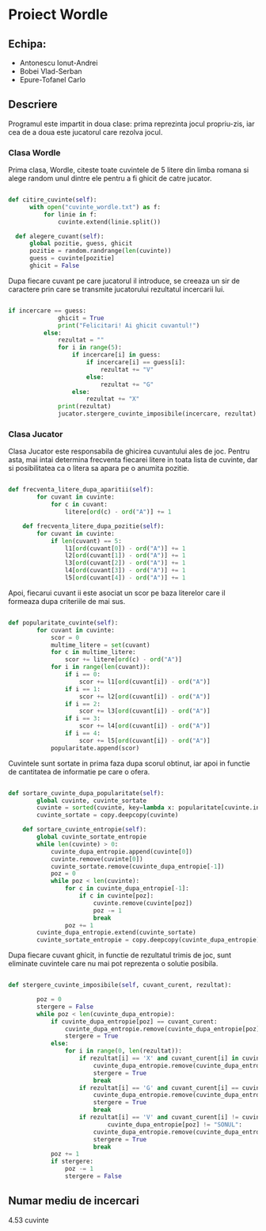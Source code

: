 # Proiect Wordle

## Echipa:
+ Antonescu Ionut-Andrei
+ Bobei Vlad-Serban
+ Epure-Tofanel Carlo

## Descriere

  Programul este impartit in doua clase: prima reprezinta jocul propriu-zis, iar cea de a doua este jucatorul care rezolva jocul.

### Clasa Wordle

  Prima clasa, Wordle, citeste toate cuvintele de 5 litere din limba romana si alege random unul dintre ele pentru a fi ghicit de catre jucator. 
  
  ```python
  
  def citire_cuvinte(self):
        with open("cuvinte_wordle.txt") as f:
            for linie in f:
                cuvinte.extend(linie.split())

    def alegere_cuvant(self):
        global pozitie, guess, ghicit
        pozitie = random.randrange(len(cuvinte))
        guess = cuvinte[pozitie]
        ghicit = False
  
  ```
  
  Dupa fiecare cuvant pe care jucatorul il introduce, se creeaza un sir de caractere prin care se transmite jucatorului rezultatul incercarii lui.
  
  ```python
  
  if incercare == guess:
                ghicit = True
                print("Felicitari! Ai ghicit cuvantul!")
            else:
                rezultat = ""
                for i in range(5):
                    if incercare[i] in guess:
                        if incercare[i] == guess[i]:
                            rezultat += "V"
                        else:
                            rezultat += "G"
                    else:
                        rezultat += "X"
                print(rezultat)
                jucator.stergere_cuvinte_imposibile(incercare, rezultat)
  
  ```

### Clasa Jucator

  Clasa Jucator este responsabila de ghicirea cuvantului ales de joc. Pentru asta, mai intai determina frecventa fiecarei litere in toata lista de cuvinte, dar si posibilitatea ca o litera sa apara pe o anumita pozitie. 

```python

def frecventa_litere_dupa_aparitii(self):
        for cuvant in cuvinte:
            for c in cuvant:
                litere[ord(c) - ord("A")] += 1

    def frecventa_litere_dupa_pozitie(self):
        for cuvant in cuvinte:
            if len(cuvant) == 5:
                l1[ord(cuvant[0]) - ord("A")] += 1
                l2[ord(cuvant[1]) - ord("A")] += 1
                l3[ord(cuvant[2]) - ord("A")] += 1
                l4[ord(cuvant[3]) - ord("A")] += 1
                l5[ord(cuvant[4]) - ord("A")] += 1


```

  Apoi, fiecarui cuvant ii este asociat un scor pe baza literelor care il formeaza dupa criteriile de mai sus. 

```python

def popularitate_cuvinte(self):
        for cuvant in cuvinte:
            scor = 0
            multime_litere = set(cuvant)
            for c in multime_litere:
                scor += litere[ord(c) - ord("A")]
            for i in range(len(cuvant)):
                if i == 0:
                    scor += l1[ord(cuvant[i]) - ord("A")]
                if i == 1:
                    scor += l2[ord(cuvant[i]) - ord("A")]
                if i == 2:
                    scor += l3[ord(cuvant[i]) - ord("A")]
                if i == 3:
                    scor += l4[ord(cuvant[i]) - ord("A")]
                if i == 4:
                    scor += l5[ord(cuvant[i]) - ord("A")]
            popularitate.append(scor)

```

  Cuvintele sunt sortate in prima faza dupa scorul obtinut, iar apoi in functie de cantitatea de informatie pe care o ofera.

```python

def sortare_cuvinte_dupa_popularitate(self):
        global cuvinte, cuvinte_sortate
        cuvinte = sorted(cuvinte, key=lambda x: popularitate[cuvinte.index(x)], reverse=True)
        cuvinte_sortate = copy.deepcopy(cuvinte)

    def sortare_cuvinte_entropie(self):
        global cuvinte_sortate_entropie
        while len(cuvinte) > 0:
            cuvinte_dupa_entropie.append(cuvinte[0])
            cuvinte.remove(cuvinte[0])
            cuvinte_sortate.remove(cuvinte_dupa_entropie[-1])
            poz = 0
            while poz < len(cuvinte):
                for c in cuvinte_dupa_entropie[-1]:
                    if c in cuvinte[poz]:
                        cuvinte.remove(cuvinte[poz])
                        poz -= 1
                        break
                poz += 1
        cuvinte_dupa_entropie.extend(cuvinte_sortate)
        cuvinte_sortate_entropie = copy.deepcopy(cuvinte_dupa_entropie)

```

  Dupa fiecare cuvant ghicit, in functie de rezultatul trimis de joc, sunt eliminate cuvintele care nu mai pot reprezenta o solutie posibila.

```python

def stergere_cuvinte_imposibile(self, cuvant_curent, rezultat):

        poz = 0
        stergere = False
        while poz < len(cuvinte_dupa_entropie):
            if cuvinte_dupa_entropie[poz] == cuvant_curent:
                cuvinte_dupa_entropie.remove(cuvinte_dupa_entropie[poz])
                stergere = True
            else:
                for i in range(0, len(rezultat)):
                    if rezultat[i] == 'X' and cuvant_curent[i] in cuvinte_dupa_entropie[poz]:
                        cuvinte_dupa_entropie.remove(cuvinte_dupa_entropie[poz])
                        stergere = True
                        break
                    if rezultat[i] == 'G' and cuvant_curent[i] == cuvinte_dupa_entropie[poz][i]:
                        cuvinte_dupa_entropie.remove(cuvinte_dupa_entropie[poz])
                        stergere = True
                        break
                    if rezultat[i] == 'V' and cuvant_curent[i] != cuvinte_dupa_entropie[poz][i] and \
                            cuvinte_dupa_entropie[poz] != "SONUL":
                        cuvinte_dupa_entropie.remove(cuvinte_dupa_entropie[poz])
                        stergere = True
                        break
            poz += 1
            if stergere:
                poz -= 1
                stergere = False

```

## Numar mediu de incercari
  4.53 cuvinte
